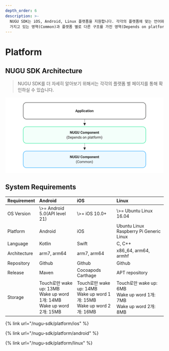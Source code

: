 ```yaml
---
depth_order: 6
description: >-
  NUGU SDK는 iOS, Android, Linux 플랫폼을 지원합니다. 각각의 플랫폼에 맞는 언어와 특성을 따르고 있으며, 동일한 구조를
  가지고 있는 영역(Common)과 플랫폼 별로 다른 구조를 가진 영역(Depends on platform)이 구분되어 있습니다.
---
```


# Platform

## NUGU SDK Architecture

> NUGU SDK를 더 자세히 알아보기 위해서는 각각의 플랫폼 별 페이지를 통해 확인하실 수 있습니다.

![](../assets/images/nugu-sdk-platform-01.png)

## System Requirements

| Requirement   | Android                                                                   | iOS                                                                       | Linux                                                                  |
|:--------------|:--------------------------------------------------------------------------|:--------------------------------------------------------------------------|:-----------------------------------------------------------------------|
| OS Version    | \\\>= Android 5.0(API level 21)                                           | \\\>= iOS 10.0+                                                           | \\\>= Ubuntu Linux 16.04                                               |
| Platform      | Android                                                                   | iOS                                                                       | Ubuntu Linux Raspberry Pi Generic Linux                                |
| Language      | Kotlin                                                                    | Swift                                                                     | C, C++                                                                 |
| Architecture  | arm7, arm64                                                               | arm7, arm64                                                               | x86_64, arm64, armhf                                                   |
| Repository    | Github                                                                    | Github                                                                    | Github                                                                 |
| Release       | Maven                                                                     | Cocoapods Carthage                                                        | APT repository                                                         |
| Storage       | Touch로만 wake up: 13MB<br/>Wake up word 1개: 14MB<br/>Wake up word 2개: 15MB | Touch로만 wake up: 14MB<br/>Wake up word 1개: 15MB<br/>Wake up word 2개: 16MB | Touch로만 wake up: 6MB<br/>Wake up word 1개: 7MB<br/>Wake up word 2개: 8MB |

{% link url="/nugu-sdk/platform/ios" %}

{% link url="/nugu-sdk/platform/android" %}

{% link url="/nugu-sdk/platform/linux" %}

